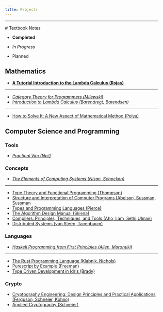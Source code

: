 ```yaml
---
title: Projects
---
```

<hr>
# Textbook Notes

- **Completed**

- *In Progress*

- Planned

## Mathematics

- **[A Tutorial Introduction to the Lambda Calculus (Rojas)](/notes/tilc/00.html)**

----

- *[Category Theory for Programmers (Milewski)](/notes/ctfp/00.html)*
- *[Introduction to Lambda Calculus (Barendregt, Barendsen)](/notes/lcbb/00.html)*

----

- [How to Solve It: A New Aspect of Mathematical Method (Polya)](/notes/htsi/00.html)

## Computer Science and Programming

### Tools

- *[Practical Vim (Neil)](/notes/pvim/00.html)*

### Concepts

- *[The Elements of Computing Systems (Nisan, Schocken)](/notes/tecp/00.html)*

----

- [Type Theory and Functional Programming (Thompson)](/notes/ttfp/00.html)
- [Structure and Interpretation of Computer Programs (Abelson, Sussman, Sussman](/notes/sicp/00.html)
- [Types and Programming Languages (Pierce)](/notes/tapl/00.html)
- [The Algorithm Design Manual (Skiena)](/notes/tadm/00.html)
- [Compilers: Principles, Techniques, and Tools (Aho, Lam, Sethi,Ulman)](/notes/cptt/00.html)
- [Distributed Systems (van Steen, Tanenbaum)](/notes/dsys/00.html)


### Languages

- *[Haskell Programming from First Principles (Allen, Moronuki)](/notes/hpfp/00.html)*

----

- [The Rust Programming Language (Klabnik, Nichols)](/notes/trpl/00.html)
- [Purescript by Example (Freeman)](/notes/psbe/00.html)
- [Type Driven Development in Idris (Brady)](/notes/tddi/00.html)

### Crypto

- [Cryptography Engineering: Design Principles and Practical Applications (Ferguson, Schneier, Kohno)](/notes/cedp/00.html)
- [Applied Cryptography (Schneier)](/notes/apcr/00.html)
